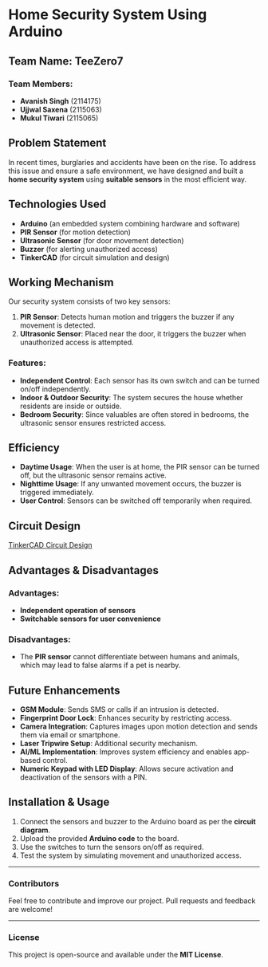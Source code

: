 # Home Security System Using Arduino

## Team Name: TeeZero7
### Team Members:
- **Avanish Singh** (2114175)
- **Ujjwal Saxena** (2115063)
- **Mukul Tiwari** (2115065)

## Problem Statement
In recent times, burglaries and accidents have been on the rise. To address this issue and ensure a safe environment, we have designed and built a **home security system** using **suitable sensors** in the most efficient way.

## Technologies Used
- **Arduino** (an embedded system combining hardware and software)
- **PIR Sensor** (for motion detection)
- **Ultrasonic Sensor** (for door movement detection)
- **Buzzer** (for alerting unauthorized access)
- **TinkerCAD** (for circuit simulation and design)

## Working Mechanism
Our security system consists of two key sensors:
1. **PIR Sensor**: Detects human motion and triggers the buzzer if any movement is detected.
2. **Ultrasonic Sensor**: Placed near the door, it triggers the buzzer when unauthorized access is attempted.

### Features:
- **Independent Control**: Each sensor has its own switch and can be turned on/off independently.
- **Indoor & Outdoor Security**: The system secures the house whether residents are inside or outside.
- **Bedroom Security**: Since valuables are often stored in bedrooms, the ultrasonic sensor ensures restricted access.

## Efficiency
- **Daytime Usage**: When the user is at home, the PIR sensor can be turned off, but the ultrasonic sensor remains active.
- **Nighttime Usage**: If any unwanted movement occurs, the buzzer is triggered immediately.
- **User Control**: Sensors can be switched off temporarily when required.

## Circuit Design
[TinkerCAD Circuit Design](https://www.tinkercad.com/things/gevhRBtGZqk-daring-kasi/editel?sharecode=qqa8aM9A-K-W_UgHio_OaV7NoNBw69vuX0ci4Cxg1pk)

## Advantages & Disadvantages
### Advantages:
- **Independent operation of sensors**
- **Switchable sensors for user convenience**

### Disadvantages:
- The **PIR sensor** cannot differentiate between humans and animals, which may lead to false alarms if a pet is nearby.

## Future Enhancements
- **GSM Module**: Sends SMS or calls if an intrusion is detected.
- **Fingerprint Door Lock**: Enhances security by restricting access.
- **Camera Integration**: Captures images upon motion detection and sends them via email or smartphone.
- **Laser Tripwire Setup**: Additional security mechanism.
- **AI/ML Implementation**: Improves system efficiency and enables app-based control.
- **Numeric Keypad with LED Display**: Allows secure activation and deactivation of the sensors with a PIN.

## Installation & Usage
1. Connect the sensors and buzzer to the Arduino board as per the **circuit diagram**.
2. Upload the provided **Arduino code** to the board.
3. Use the switches to turn the sensors on/off as required.
4. Test the system by simulating movement and unauthorized access.

---
### Contributors
Feel free to contribute and improve our project. Pull requests and feedback are welcome!

---
### License
This project is open-source and available under the **MIT License**.

